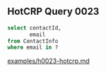 
## HotCRP Query 0023
```sql
select contactId,
       email
from ContactInfo
where email in ?
```
[examples/h0023-hotcrp.md](/examples/h0023-hotcrp.md)